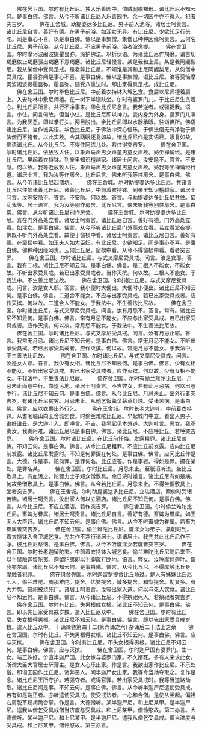 <!-- { "loadSidebar": true } -->
　　佛在舍卫国。尔时有比丘尼。独入乐善园中。值贼剥脱裸形。诸比丘尼不知云何。是事白佛。佛言。从今不听诸比丘尼入乐善园中。余一切园中亦不得入。犯者突吉罗。
　　佛在王舍城。助提婆达多比丘尼。男子前入池浴。诸居士呵责言。诸比丘尼自言。善好有德。在男子前浴。如淫女无异。有比丘尼。少欲知足行头陀。闻是事心不喜。以是事白佛。佛以是事集僧。集僧已种种因缘呵责言。云何名比丘尼。男子前浴。从今比丘尼。不应男子前浴。浴者波逸提。
　　佛在舍卫国。尔时摩诃波阇波提瞿昙弥。深护佛法。以折伏语。为诸比丘尼作羯磨。谓苦切羯磨依止羯磨驱出羯磨下意羯磨。诸比丘尼轻慢言。某是我和上尼。某是我阿阇梨尼。我从某僧中受具足戒。是老弊比丘尼。不知谁是其和上尼阿阇梨尼。从何僧中受具戒。瞿昙弥闻是事心不喜。是事白佛。佛以是事集僧。语比丘尼。汝等莫恼摩诃波阇波提瞿昙弥。瞿昙弥。随受八重法时。即出家得具足戒。成比丘尼。
　　佛在舍卫国。尔时华色比丘尼。中前着衣持钵入城乞食。食后以尼师檀着肩上。入安陀林中敷尼师檀。在一树下半跏趺坐。尔时有婆罗门儿。于比丘尼生贪着心。到比丘尼所言。共行不净事来。华色比丘尼念言。我若逆者。或强捉我。语言。小住。问言何故。但当小住。是比丘尼即以神力。变内身为外身。婆罗门儿嗔言。为我厌恶。即以拳打头。两目脱出。余比丘尼即以水器承眼。往诣佛所。佛语诸比丘尼。当作诚实语。华色比丘尼。于佛法中深心信乐。于佛法僧无有净物于佛法僧而不施者。以此实故。令其两眼还复如故。诸比丘尼作是实语已。眼复如故。佛语诸比丘。从今比丘尼。不得住阿练儿处。若住得突吉罗。
　　佛在舍卫国。尔时诸比丘尼。依放牧人住。以象声马声男女声童男童女声故。妨坐禅诵经。是诸比丘尼。早起着衣持钵。到亲里知识檀越家。诸居士问言。汝安隐不。答言。不安隐。何以故。我等近放牧人住。象声马声男女声童男童女声故。妨我等坐禅诵经行道。诸居士言。我为汝等作房舍。比丘尼言。佛未听我等住房舍。是事白佛。佛言。从今听诸比丘尼起僧坊。
　　佛在王舍城。尔时助提婆达多比丘尼。共诸善比丘尼住恼诸善比丘尼。诸善比丘尼。中前着衣持钵。到亲里知识檀越家。诸居士问言。汝等安隐不。答言。不安隐。何以故。答言。与助提婆达多比丘尼共住。恼乱我等。居士语言。我为汝等别作房舍。比丘尼言。佛未听我等别住房舍。是事白佛。佛言。从今听诸比丘尼别作房舍。
　　佛在王舍城。尔时助提婆达多比丘尼。喜在门外高处立看。诸居士呵责言。诸比丘尼自言。善好有德。门外高处立看。如淫女。是事白佛。佛言。从今不听诸比丘尼门外高处立看。若立看波夜提。佛既不听门外高处立看。故便于窗棂中看。诸居士呵责言。诸比丘尼自言。善好有德。在窗棂中看。如王夫人如大臣妇。有比丘尼。少欲知足。闻是事心不喜。是事白佛。佛种种因缘呵责。云何比丘尼。窗棂中看。从今不得窗棂中看。看者突吉罗。
　　佛在舍卫国。尔时诸比丘尼。与式叉摩尼受具戒。问言。汝是女耶。答言。我有二根。诸比丘尼不知云何。是事白佛。佛言。是二根人不能女。不能女故。不听出家受具戒。若已出家受具戒者。当作灭摈。何以故。二根人不能女。于我法中。不生善比尼法故。
　　佛在舍卫国。尔时诸比丘尼。与式叉摩尼受具戒。问言。汝是女人耶。答言。我小便时大便出。大便时小便出。诸比丘尼不知云何。是事白佛。佛言。二道合不能女。不应与出家受具戒。若已出家受具戒者。应作灭摈。何以故。二道合人不能女。于我法中。不生善法比尼故。
　　佛在舍卫国。尔时诸比丘尼。与式叉摩尼受具戒。问言。汝有月忌不。答言。常有。诸比丘尼不知云何。是事白佛。佛言。常有月忌不能女。不应与出家受具戒。若已出家受具戒者。应作灭摈。何以故。常月忌不能女。于我法中。不生善法比尼故。
　　佛在舍卫国。尔时诸比丘尼。与式叉摩尼受具戒。问言。汝有月忌止耶。答言。我常无月忌。诸比丘尼不知云何。是事白佛。佛言。常无月忌不能女。不听出家受具戒。若已出家受具戒者。应作灭摈。何以故。常无月忌不能女。于我法中。不生善法比尼故。
　　佛在舍卫国。尔时诸比丘尼。与式叉摩尼受具戒。问言。汝是女人耶。答言。我少有女相。诸比丘尼不知云何。是事白佛。佛言。少有女相不能女。不听出家受具戒。若已出家受具戒者。应作灭摈。何以故。少有女相不能女。于我法中。不生善法比尼故。
　　佛在舍卫国。尔时有偷兰难陀比丘尼。月忌未止而巷中行。血堕污地。诸居士呵责言。不吉弊女。若有此月忌病。何以出巷中行。诸比丘尼不知云何。是事白佛。佛言。从今比丘尼。月忌未止。出外行者突吉罗。有诸比丘尼贫穷。月忌未止。从他乞饭羹菜薪草灯烛。受诸苦恼。是事白佛。佛言。应以衣裹出外行乞。
　　佛在王舍城。尔时长老大迦叶。中前着衣持钵。从耆阇崛山向王舍城乞食。时偷兰难陀比丘尼。早起城门中立。看出入男子。谁好谁丑。是大迦叶入。即唾言。不吉。我早起见本外道。大迦叶言。恶女。我不责汝。我责阿难。诸比丘尼以是事白佛。佛言。诸比丘尼。不应唾比丘。若唾突吉罗。
　　佛在舍卫国。尔时诸比丘尼。在比丘前忏悔。发露粗罪。诸比丘尼羞愧。不知云何。是事白佛。佛言。从今比丘尼粗罪。不应比丘前发露。应向比丘尼前发露。诸比丘尼发露时。不知是何罪摄在何处。是事白佛。佛言。应问比丘作是言。大德。作是事。犯何罪。是罪何名。比丘应答。作是事者。得如是罪。摄在某处。是罪名某。
　　佛在舍卫国。尔时比丘尼。月忌未止。至祇洹听法。坐比丘敷具上。有血污之。陀骠力士子知众僧敷具。余日浣时嫌言。诸比丘尼有如是病。何故坐僧敷具上。是事白佛。佛言。从今若比丘尼。月忌未止。不得坐僧敷具上。坐者突吉罗。
　　佛在王舍城。尔时助提婆达多比丘尼。立沽酒店。索价时受诸苦恼。诸居士呵责言。汝出家人何以立酒店。诸比丘尼不知云何。是事白佛。佛言。从今比丘尼。不应立酒店。若作突吉罗。
　　佛在舍卫国。尔时偷兰难陀比丘尼。畜婢为眷属。诸居士呵责言。诸比丘尼自言。善好有德。畜婢为眷属。如王夫人大臣妇。诸比丘尼不知云何。是事白佛。佛言。从今不听畜婢为眷属。若畜为眷属者突吉罗。
　　佛在舍卫国。偷兰难陀比丘尼。度淫女为弟子。晨朝时到。着衣持钵入舍卫城乞食。先共作不净行诸居士。语诸居士。我先共此比丘尼作不净。彼比丘尼愁恼。是事白佛。佛言。从今不听度淫女若度者突吉罗。
　　佛在舍卫国。尔时长老迦留陀夷。中前着衣持钵入城乞食。偷兰难陀比丘尼随后来至。以手摩触迦留陀夷。迦留陀夷即以手脚蹴打卧地。语言。弊女。汝唾摩诃迦叶。谓我亦尔耶。诸比丘尼不知云何。是事白佛。佛言。从今比丘尼。不得摩触比丘身。摩触者犯罪。
　　佛在俱舍弥国。尔时迦留罗提舍比丘命过。是人有姊妹比丘尼七人。偷兰难陀。周那难陀。提舍。优婆提舍。域多提舍。和梨提舍。勒叉多。有大力势。祭祀被烧死尸。诸居士呵责言。汝等出家入道。何以与死人饮食。诸比丘尼不知云何。是事白佛。佛言。从今诸比丘尼。不得祭祀死人。若祭祀者突吉罗。
　　佛在舍卫国。尔时有比丘。失男根成女根。诸比丘不知云何。是事白佛。佛言。即以先出家受具戒岁数。遣入比丘尼众中。
　　佛在舍卫国。尔时有比丘尼。失女根得男根。诸比丘尼不知云何。是事白佛。佛言。即以先出家受具戒岁数。遣入比丘众中。
十诵律卷第四十二(第六诵之六)
杂诵后二十法上之余
　　佛在舍卫国。尔时有比丘。不失男根得女根。诸比丘不知云何。是事白佛。佛言。应与灭摈。
　　佛在舍卫国。尔时有比丘尼。不失女根得男根。诸比丘尼不知云何。是事白佛。佛言。应与灭摈。
　　佛在舍卫国。尔时迦尸国有婆罗门。生一女。端正姝好。价直半迦尸国。此女嫁与婆罗门家。不久婿死。多有人来求此女。所谓大臣大官居士萨薄主。是女人心乐出家。作是言。我欲出家作比丘尼。不乐处俗。即诣王园作比丘尼。诸弊恶人。闻半迦尸女出家。我等今当劫夺取之。复作是念。诸比丘尼王所守护。若强夺者。或得官罪。若出家受具戒时。我等当道路劫取。诸比丘尼闻是事。不知云何。是事白佛。佛言。从今听半迦尸尼遣使受具戒。若有如是端正者。亦听遣使受具戒。使受戒法者。一心和合僧。是使从坐起。偏袒右肩脱革屣胡跪合掌。作是言。大德僧听。某半迦尸尼。和上尼某甲。是半迦尸尼。遣我从僧乞受具戒僧当济度与受具戒。和上尼某甲。僧怜愍故。第二亦言。大德僧听。某半迦尸尼。和上尼某甲。是半迦尸尼。遣我从僧乞受具戒。僧当济度与受具戒。和上尼某甲。僧怜愍故。第三亦言。
